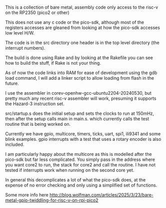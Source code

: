 This is a collection of bare metal, assembly code only access to the risc-v on
the RP2350 (pico2 or other)

This does not use any c code or the pico-sdk, although most of the registers
accesses are gleaned from looking at how the pico-sdk accesses low level H/W.

The code is in the src directory one header is in the top level directory
(the interrupt numbers).

The build is done using Rake and by looking at the Rakefile you can see how to
build the stuff, if Rake is not your thing.

As of now the code links into RAM for ease of development using the gdb load
command, I will add a linker script to allow loading from flash in the
future.

I use the assembler in corev-openhw-gcc-ubuntu2204-20240530, but pretty much
any recent risc-v assembler will work, presuming it supports the Hazard-3
instruction set.

src/startup.s does the initial setup and sets the clocks to run at 150mHz,
then after the setup calls main in main.s. which currently calls the test
routine that is being worked on.

Currently we have gpio, multicore, timers, ticks, uart, spi1, ili9341 and some
blink examples. gpio interrupts with a test that uses a rotary encoder is
also included.

I am particularly happy about the multicore as this is modelled after the
pico-sdk but far less complicated. You simply pass in the address where you
want core2 to run, the stack for core2 and call the routine. I have not
tested if interrupts work when running on the second core yet.

In general this decomplicates a lot of what the pico-sdk does, at the expense
of no error checking and only using a simplified set of functions.


Some more info here http://blog.wolfman.com/articles/2025/3/23/bare-metal-gpio-twiddling-for-risc-v-on-rpi-pico2

